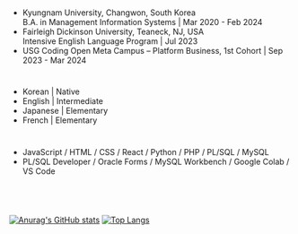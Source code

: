 # 
- Kyungnam University, Changwon, South Korea </br>
  B.A. in Management Information Systems | Mar 2020 - Feb 2024
- Fairleigh Dickinson University, Teaneck, NJ, USA </br>
  Intensive English Language Program | Jul 2023
- USG Coding Open Meta Campus – Platform Business, 1st Cohort | Sep 2023 - Mar 2024
  
# 
- Korean | Native
- English | Intermediate
- Japanese | Elementary
- French | Elementary
  
#
- JavaScript / HTML / CSS / React / Python / PHP / PL/SQL / MySQL
- PL/SQL Developer / Oracle Forms / MySQL Workbench / Google Colab / VS Code

#
</br>

[![Anurag's GitHub stats](https://github-readme-stats.vercel.app/api?username=isabella0214&show_icons=true&theme=graywhite)](https://github.com/anuraghazra/github-readme-stats)
[![Top Langs](https://github-readme-stats.vercel.app/api/top-langs/?username=isabella0214)](https://github.com/anuraghazra/github-readme-stats)
